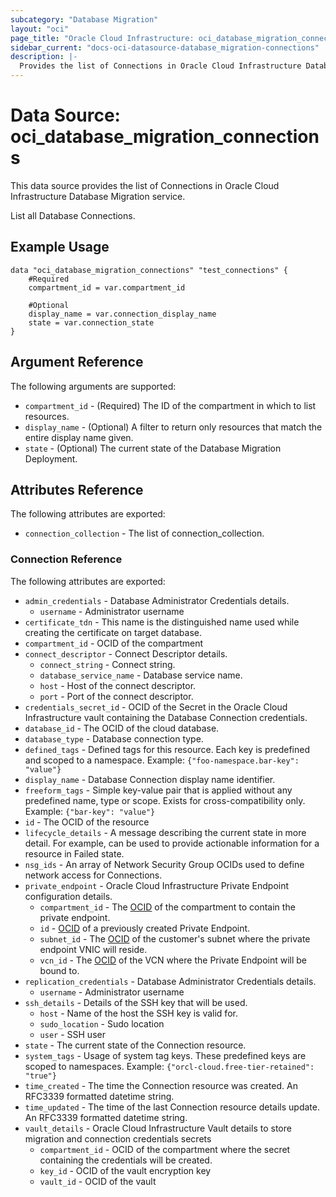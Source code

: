 ```yaml
---
subcategory: "Database Migration"
layout: "oci"
page_title: "Oracle Cloud Infrastructure: oci_database_migration_connections"
sidebar_current: "docs-oci-datasource-database_migration-connections"
description: |-
  Provides the list of Connections in Oracle Cloud Infrastructure Database Migration service
---
```


# Data Source: oci_database_migration_connections
This data source provides the list of Connections in Oracle Cloud Infrastructure Database Migration service.

List all Database Connections.

## Example Usage

```hcl
data "oci_database_migration_connections" "test_connections" {
	#Required
	compartment_id = var.compartment_id

	#Optional
	display_name = var.connection_display_name
	state = var.connection_state
}
```

## Argument Reference

The following arguments are supported:

* `compartment_id` - (Required) The ID of the compartment in which to list resources. 
* `display_name` - (Optional) A filter to return only resources that match the entire display name given. 
* `state` - (Optional) The current state of the Database Migration Deployment. 


## Attributes Reference

The following attributes are exported:

* `connection_collection` - The list of connection_collection.

### Connection Reference

The following attributes are exported:

* `admin_credentials` - Database Administrator Credentials details. 
	* `username` - Administrator username 
* `certificate_tdn` - This name is the distinguished name used while creating the certificate on target database. 
* `compartment_id` - OCID of the compartment 
* `connect_descriptor` - Connect Descriptor details. 
	* `connect_string` - Connect string. 
	* `database_service_name` - Database service name. 
	* `host` - Host of the connect descriptor. 
	* `port` - Port of the connect descriptor. 
* `credentials_secret_id` - OCID of the Secret in the Oracle Cloud Infrastructure vault containing the Database Connection credentials. 
* `database_id` - The OCID of the cloud database. 
* `database_type` - Database connection type. 
* `defined_tags` - Defined tags for this resource. Each key is predefined and scoped to a namespace. Example: `{"foo-namespace.bar-key": "value"}` 
* `display_name` - Database Connection display name identifier. 
* `freeform_tags` - Simple key-value pair that is applied without any predefined name, type or scope. Exists for cross-compatibility only. Example: `{"bar-key": "value"}` 
* `id` - The OCID of the resource 
* `lifecycle_details` - A message describing the current state in more detail. For example, can be used to provide actionable information for a resource in Failed state. 
* `nsg_ids` - An array of Network Security Group OCIDs used to define network access for Connections. 
* `private_endpoint` - Oracle Cloud Infrastructure Private Endpoint configuration details. 
	* `compartment_id` - The [OCID](https://docs.cloud.oracle.com/iaas/Content/General/Concepts/identifiers.htm) of the compartment to contain the private endpoint. 
	* `id` - [OCID](https://docs.cloud.oracle.com/iaas/Content/General/Concepts/identifiers.htm) of a previously created Private Endpoint. 
	* `subnet_id` - The [OCID](https://docs.cloud.oracle.com/iaas/Content/General/Concepts/identifiers.htm) of the customer's subnet where the private endpoint VNIC will reside. 
	* `vcn_id` - The [OCID](https://docs.cloud.oracle.com/iaas/Content/General/Concepts/identifiers.htm) of the VCN where the Private Endpoint will be bound to. 
* `replication_credentials` - Database Administrator Credentials details. 
	* `username` - Administrator username 
* `ssh_details` - Details of the SSH key that will be used. 
	* `host` - Name of the host the SSH key is valid for. 
	* `sudo_location` - Sudo location 
	* `user` - SSH user 
* `state` - The current state of the Connection resource. 
* `system_tags` - Usage of system tag keys. These predefined keys are scoped to namespaces. Example: `{"orcl-cloud.free-tier-retained": "true"}` 
* `time_created` - The time the Connection resource was created. An RFC3339 formatted datetime string. 
* `time_updated` - The time of the last Connection resource details update. An RFC3339 formatted datetime string. 
* `vault_details` - Oracle Cloud Infrastructure Vault details to store migration and connection credentials secrets 
	* `compartment_id` - OCID of the compartment where the secret containing the credentials will be created. 
	* `key_id` - OCID of the vault encryption key 
	* `vault_id` - OCID of the vault 

